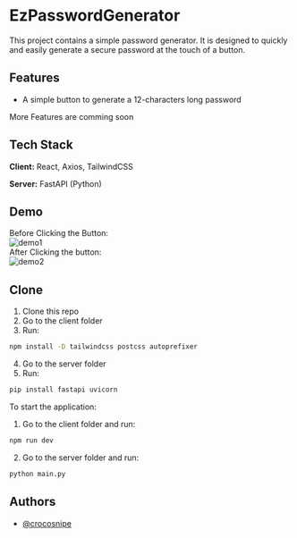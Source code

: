 
# EzPasswordGenerator

This project contains a simple password generator. It is designed to quickly and easily generate a secure password at the touch of a button.


## Features

- A simple button to generate a 12-characters long password

More Features are comming soon

## Tech Stack

**Client:** React, Axios, TailwindCSS

**Server:** FastAPI (Python)

## Demo
Before Clicking the Button:<br />
![demo1](https://i.ibb.co/RD1gK9f/Screenshot-2024-02-24-203441.png) <br />
After Clicking the button:<br />
![demo2](https://i.ibb.co/WWCZvt0/Screenshot-2024-02-24-203315.png)


## Clone
1. Clone this repo
2. Go to the client folder
3. Run: 
```bash
npm install -D tailwindcss postcss autoprefixer
```
4. Go to the server folder
5. Run: 
```bash
pip install fastapi uvicorn
```

To start the application:
1. Go to the client folder and run: 
```bash
npm run dev
```
2. Go to the server folder and run: 
```bash
python main.py
```
## Authors

- [@crocosnipe](https://www.github.com/crocosnipe)

